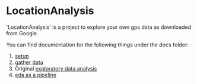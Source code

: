 # LocationAnalysis
'LocationAnalysis' is a project to explore your own gps data as downloaded from Google.  

You can find documentation for the following things under the docs folder:
1) [setup](/docs/setup.md)
2) [gather data](/docs/gather-data.md)
3) Original [exploratory data analysis](/docs/eda.md)
4) [eda as a pipeline](/docs/pipeline.md)